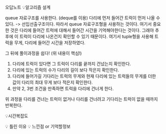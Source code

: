 오답노트
💡알고리즘 설계

queue 자료구조를 사용한다. (deque를 이용)
다리에 먼저 들어간 트럭이 먼저 나올 수 있다. -> 선입선출구조이다. 따라서 queue 자료구조형을 사용하는 것이다. 
여기서 중요한 것은 다리에 들어간 트럭에 대해서 들어간 시간을 기억해야한다는 것이다. 그래야 추후에 이 트럭이 다리에 나온건지 확인할 수 있기 때문이다. 
여기서 tuple형을 사용해 트럭을 무게, 다리에 들어간 시간을 저장하였다. 

그 뒤에 풀이과정을 쉽다! (위 내용이 핵심!)
1. 다리에 트럭이 있다면 그 트럭이 다리를 끝까지 건넜는지 확인한다.
2. 다리에 있는 트럭의 수가 다리의 길이 보다 작은지 확인한다.
3. 다리에 들어가길 기다리는 트럭의 무게와 현재 다리에 있는 트럭들의 무게를 더한 값이 다리의 최대 무게 보다 적은지 확인한다.
4. 만약 2, 3번 조건을 만족하면 트럭을 다리에 건너게 한다. 

위 과정을 다리를 건너는 트럭이 없거나 다리를 건너려고 기다리는 트럭이 없을 때까지 반복한다.

💡시간복잡도


💡 틀린 이유
💡 느낀점 or 기억할정보


